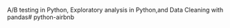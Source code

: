 A/B testing in Python,
Exploratory analysis in Python,and 
Data Cleaning with pandas# python-airbnb

